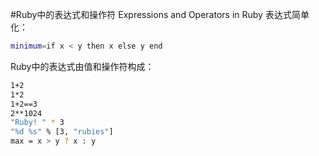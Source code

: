 #Ruby中的表达式和操作符
Expressions and Operators in Ruby
表达式简单化：
```sh
minimum=if x < y then x else y end
```
Ruby中的表达式由值和操作符构成：
```sh
1+2
1*2
1+2==3
2**1024
"Ruby! " * 3
"%d %s" % [3, "rubies"]
max = x > y ? x : y
```
